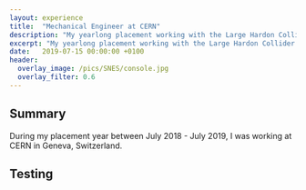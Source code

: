 ```yaml
---
layout: experience
title:  "Mechanical Engineer at CERN"
description: "My yearlong placement working with the Large Hardon Collider in Geneva, Switzerland"
excerpt: "My yearlong placement working with the Large Hardon Collider in Geneva, Switzerland"
date:   2019-07-15 00:00:00 +0100
header:
  overlay_image: /pics/SNES/console.jpg
  overlay_filter: 0.6
---
```


## Summary

During my placement year between July 2018 - July 2019, I was working at CERN in Geneva, Switzerland.


## Testing



[panel-mockup]:	 https://image.shutterstock.com/image-vector/prohibited-signs-isolated-on-white-260nw-1890653254.jpg